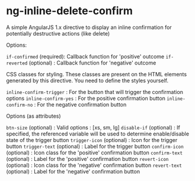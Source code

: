 # ng-inline-delete-confirm
A simple AngularJS 1.x directive to display an inline confirmation for potentially destructive actions (like delete)

Options:

`if-confirmed` (required): Callback function for 'positive' outcome
`if-reverted` (optional) : Callback function for 'negative' outcome

CSS classes for styling. These classes are present on the HTML elements generated by this directive. You need to define the styles yourself.

`inline-confirm-trigger` : For the button that will trigger the confirmation options
`inline-confirm-yes` : For the positive confirmation button
`inline-confirm-no` : For the negative confirmation button

Options (as attributes)

`btn-size` (optional) : Valid options : [xs, sm, lg]
`disable-if` (optional) : If specified, the referenced variable will be used to determine enable/disable state of the trigger button
`trigger-icon` (optional) : Icon for the trigger button
`trigger-text` (optional) : Label for the trigger button
`confirm-icon` (optional) : Icon class for the 'positive' confirmation button
`confirm-text` (optional) : Label for the 'positive' confirmation button
`revert-icon` (optional) : Icon class for the 'negative' confirmation button
`revert-text` (optional) : Label for the 'negative' confirmation button
